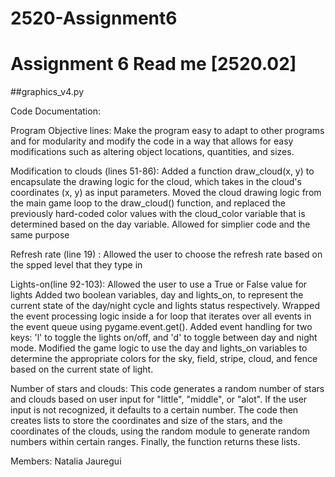 # 2520-Assignment6
# Assignment 6 Read me [2520.02]
##graphics_v4.py

Code Documentation:

Program Objective lines:
	Make the program easy to adapt to other programs and for modularity and modify the code in a way that allows for easy modifications such as altering object locations, quantities, and sizes.

Modification to clouds (lines 51-86):
	Added a function draw_cloud(x, y) to encapsulate the drawing logic for the cloud, which takes in the cloud's coordinates (x, y) as input parameters.
Moved the cloud drawing logic from the main game loop to the draw_cloud() function, and replaced the previously hard-coded color values with the cloud_color variable that is determined based on the day variable. Allowed for simplier code and the same purpose

Refresh rate (line 19) : 
	Allowed the user to choose the refresh rate based on the spped level that they type in 

Lights-on(line 92-103):
	Allowed the user to use a True or False value for lights 
	Added two boolean variables, day and lights_on, to represent the current state of the day/night cycle and lights status respectively.
Wrapped the event processing logic inside a for loop that iterates over all events in the event queue using pygame.event.get().
Added event handling for two keys: 'l' to toggle the lights on/off, and 'd' to toggle between day and night mode.
Modified the game logic to use the day and lights_on variables to determine the appropriate colors for the sky, field, stripe, cloud, and fence based on the current state of light.

Number of stars and clouds:
	This code generates a random number of stars and clouds based on user input for "little", "middle", or "alot". If the user input is not recognized, it defaults to a certain number. The code then creates lists to store the coordinates and size of the stars, and the coordinates of the clouds, using the random module to generate random numbers within certain ranges. Finally, the function returns these lists.


Members:
Natalia Jauregui
